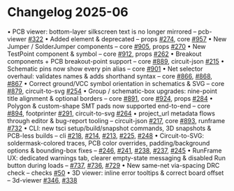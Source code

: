 # Changelog 2025-06

• PCB viewer: bottom-layer silkscreen text is no longer mirrored – pcb-viewer [#322](https://github.com/tscircuit/pcb-viewer/pull/322)
• Added <netlabel /> element & deprecated <netalias /> – props [#274](https://github.com/tscircuit/props/pull/274), core [#957](https://github.com/tscircuit/core/pull/957)
• New Jumper / SolderJumper components – core [#905](https://github.com/tscircuit/core/pull/905), props [#270](https://github.com/tscircuit/props/pull/270)
• New TestPoint component & symbol – core [#912](https://github.com/tscircuit/core/pull/912), props [#262](https://github.com/tscircuit/props/pull/262)
• Breakout components + PCB breakout-point support – core [#889](https://github.com/tscircuit/core/pull/889), circuit-json [#215](https://github.com/tscircuit/circuit-json/pull/215)
• Schematic pins now show every pin alias – core [#901](https://github.com/tscircuit/core/pull/901)
• Net selector overhaul: validates names & adds shorthand syntax – core [#866](https://github.com/tscircuit/core/pull/866), [#868](https://github.com/tscircuit/core/pull/868), [#867](https://github.com/tscircuit/core/pull/867)
• Correct ground/VCC symbol orientation in schematics & SVG – core [#879](https://github.com/tscircuit/core/pull/879), circuit-to-svg [#254](https://github.com/tscircuit/circuit-to-svg/pull/254)
• Group / schematic-box upgrades: nine-point title alignment & optional borders – core [#891](https://github.com/tscircuit/core/pull/891), core [#924](https://github.com/tscircuit/core/pull/924), props [#284](https://github.com/tscircuit/props/pull/284)
• Polygon & custom-shape SMT pads now supported end-to-end – core [#894](https://github.com/tscircuit/core/pull/894), footprinter [#291](https://github.com/tscircuit/footprinter/pull/291), circuit-to-svg [#264](https://github.com/tscircuit/circuit-to-svg/pull/264)
• project_url metadata flows through editor & bug-report tooling – circuit-json [#217](https://github.com/tscircuit/circuit-json/pull/217), core [#893](https://github.com/tscircuit/core/pull/893), runframe [#732](https://github.com/tscircuit/runframe/pull/732)
• CLI: new tsci setup/build/snapshot commands, 3D snapshots & PCB-less builds – cli [#218](https://github.com/tscircuit/cli/pull/218), [#214](https://github.com/tscircuit/cli/pull/214), [#213](https://github.com/tscircuit/cli/pull/213), [#225](https://github.com/tscircuit/cli/pull/225), [#248](https://github.com/tscircuit/cli/pull/248)
• Circuit-to-SVG: soldermask-colored traces, PCB color overrides, padding/background options & bounding-box fixes – [#246](https://github.com/tscircuit/circuit-to-svg/pull/246), [#241](https://github.com/tscircuit/circuit-to-svg/pull/241), [#238](https://github.com/tscircuit/circuit-to-svg/pull/238), [#237](https://github.com/tscircuit/circuit-to-svg/pull/237), [#245](https://github.com/tscircuit/circuit-to-svg/pull/245)
• RunFrame UX: dedicated warnings tab, clearer empty-state messaging & disabled Run button during loads – [#737](https://github.com/tscircuit/runframe/pull/737), [#736](https://github.com/tscircuit/runframe/pull/736), [#729](https://github.com/tscircuit/runframe/pull/729)
• New same-net via-spacing DRC check – checks [#50](https://github.com/tscircuit/checks/pull/50)
• 3D viewer: inline error tooltips & correct board offset – 3d-viewer [#346](https://github.com/tscircuit/3d-viewer/pull/346), [#338](https://github.com/tscircuit/3d-viewer/pull/338)
